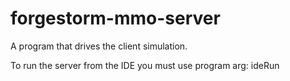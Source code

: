 # forgestorm-mmo-server

A program that drives the client simulation.

To run the server from the IDE you must use program arg: ideRun
